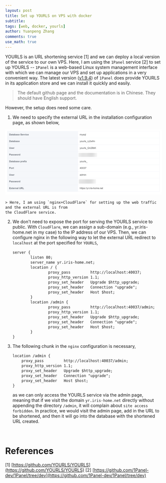 ```yaml
---
layout: post
title: Set up YOURLS on VPS with docker
subtitle:
tags: [web, docker, yourls]
author: Yuanpeng Zhang
comments: true
use_math: true
---
```


YOURLS is an URL shortening service [1] and we can deploy a local version of the service to our own
VPS. Here, I am using the `1Panel` service [2] to set up YOURLS -- `1Panel` is a web-based Linux system
management interface with which we can manage our VPS and set up applications in a very convenient way.
The latest version ([v1.9.4](https://github.com/1Panel-dev/1Panel/releases/tag/v1.9.4)) of `1Panel` does
provide YOURLS in its application store and we can install it quickly and easily.

> The default github page and the documentation is in Chinese. They should have English support.

However, the setup does need some care.

1. We need to specify the external URL in the installation configuration page, as shown below,

<p align='center'>
<img src="/assets/img/posts/yourls.png"
   style="border:none;"
   width="600"
   alt="yourls"
   title="yourls" />
</p>

	> Here, I am using `nginx+CloudFlare` for setting up the web traffic and the external URL is from
	the CloudFlare service.

2. We don't need to expose the port for serving the YOURLS service to public. With `CloudFlare`, we
can assign a sub-domain (e.g., yr.iris-home.net in my case) to the IP address of our VPS. Then, we
can configure nginx in the following way to let the external URL redirect to `localhost` at the port
specified for `YOURLS`,

	```
	server {
	        listen 80;
	        server_name yr.iris-home.net;
	        location / {
	                proxy_pass         http://localhost:40037;
	                proxy_http_version 1.1;
	                proxy_set_header   Upgrade $http_upgrade;
	                proxy_set_header   Connection "upgrade";
	                proxy_set_header   Host $host;
	        }
	        location /admin {
	                proxy_pass         http://localhost:40037/admin;
	                proxy_http_version 1.1;
	                proxy_set_header   Upgrade $http_upgrade;
	                proxy_set_header   Connection "upgrade";
	                proxy_set_header   Host $host;
	        }
	}
	```

3. The following chunk in the `nginx` configuration is necessary,

	```
	location /admin {
	    proxy_pass         http://localhost:40037/admin;
	    proxy_http_version 1.1;
	    proxy_set_header   Upgrade $http_upgrade;
	    proxy_set_header   Connection "upgrade";
	    proxy_set_header   Host $host;
	}
	```

	as we can only access the YOURLS service via the admin page, meaning that if we visit the domain
	`yr.iris-home.net` directly without appending the directory `/admin`, it will complain about
	`site access forbidden`. In practice, we would visit the admin page, add in the URL to be shortened,
	and then it will go into the database with the shortened URL created.

<br>

References
===

[1] [https://github.com/YOURLS/YOURLS](https://github.com/YOURLS/YOURLS)
[2] [https://github.com/1Panel-dev/1Panel/tree/dev](https://github.com/1Panel-dev/1Panel/tree/dev)